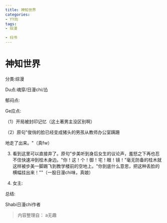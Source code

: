 ```yaml
---
title: 神知世界
categories:
- YY向
tags:
- 综漫

- 扫书
---
```

# 神知世界
分类:综漫

Du点:魂穿/日漫chi/怂

郁闷点:

Ge应点:

（1）开局被封印记忆（这土著男主没区别啊）

（2）原句"俊俏的脸已经变成猪头的男孩从教师办公室蹒跚

地走了出来。"（真fw）

3.  看到这里可以直接弃了。原句"步美听到身后女生的议论声，羞怒之下再也忍不住快速冲到桂木身边。"你！这！个！御！宅！眼！镜！"毫无防备的桂木就这样被步美一脚踢飞到教学楼前的空地上。"你到底什么意思，把这种丢脸的横幅挂出来！""（一股日漫chi味，真娘）

4.  女主:

总结:

Shabi日漫chi作者


> 内容整理自： a无趣